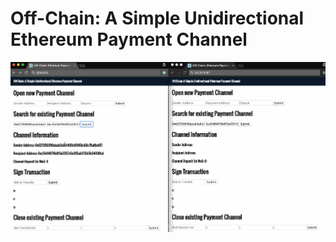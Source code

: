 # Off-Chain: A Simple Unidirectional Ethereum Payment Channel

![Alt Text](paymentChannelWorkflow.gif)
